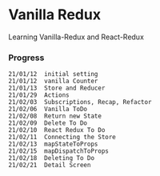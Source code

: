 # Vanilla Redux

Learning Vanilla-Redux and React-Redux

### Progress

```
21/01/12  initial setting
21/01/12  vanilla Counter
21/01/13  Store and Reducer
21/01/29  Actions
21/02/03  Subscriptions, Recap, Refactor
21/02/06  Vanilla ToDo
21/02/08  Return new State
21/02/09  Delete To Do
21/02/10  React Redux To Do
21/02/11  Connecting the Store
21/02/13  mapStateToProps
21/02/15  mapDispatchToProps
21/02/18  Deleting To Do
21/02/21  Detail Screen
```
